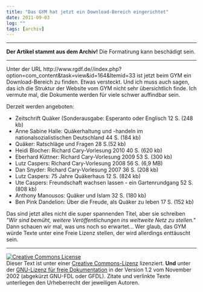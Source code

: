 ```yaml
---
title: "Das GYM hat jetzt ein Download-Bereich eingerichtet"
date: 2011-09-03
log: ""
tags: [archiv]
---
```

<hr><b>Der Artikel stammt aus dem Archiv!</b> Die Formatirung kann beschädigt sein.<hr>
<p>Unter der URL http://www.rgdf.de//index.php?option=com_content&task=view&id=164&Itemid=33 ist jetzt beim GYM ein Download-Bereich zu finden. Etwas versteckt. Und ich muss auch sagen, das ich die Struktur der Website vom GYM nicht sehr übersichtlich finde. Ich vermute mal, die Dokumente werden für viele schwer auffindbar sein. </p>

<p>Derzeit werden angeboten:

<ul>
<li>Zeitschrift Quäker (Sonderausgabe: Esperanto oder Englisch 12 S. (248 kb)</li>
<li>Anne Sabine Halle: Quäkerhaltung und -handeln im nationalsozialistischen Deutschland 44 S. (184 kb)</li>
<li>Quäker: Ratschläge und Fragen 28 S.(52 kb)</li>
<li>Heidi Blocher: Richard Cary-Vorlesung 2010 40 S. (620 kb)</li>
<li>Eberhard Küttner: Richard Cary-Vorlesung 2009 53 S. (300 kb)</li>
<li>Lutz Caspers: Richard Cary-Vorlesung 2008 56 S. (6,9 MB)</li>
<li>Dan Snyder: Richard Cary-Vorlesung 2007 36 S. (208 kb)</li>
<li>Lutz Caspers: 75 Jahre Quäkerhaus 12 S. (824 kb)</li>
<li>Ute Caspers: Freundschaft wachsen lassen - ein Gartenrundgang 52 S. (808 kb)</li>
<li>Anthony Manousos: Quäker und Islam 32 S. (180 kb)</li>
<li>Ben Pink Dandelion: Über die Freude, als Quäker zu leben 17 S. (152 kb)</li>
</ul>

<p>Das sind jetzt alles nicht die super spannenden Titel, aber sie schreiben <i>"Wir sind bemüht, weitere Veröffentlichungen ins weltweite Netz zu stellen."</i> Dann schauen wir mal, was uns noch so erwartet... Wer glaub, das GYM würde Texte unter eine Freie Lizenz stellen, der wird allerdings enttäuscht sein.</p>


<hr />
<p><a href="http://creativecommons.org/licenses/by-sa/3.0/de/" rel="license"><img src="http://i.creativecommons.org/l/by-sa/3.0/de/88x31.png" style="border-width: 0pt;" alt="Creative Commons License" /></a><br />
Dieser <span rel="dc:type" href="http://purl.org/dc/dcmitype/Text" xmlns:dc="http://purl.org/dc/elements/1.1/">Text</span> ist unter einer <a href="http://creativecommons.org/licenses/by-sa/3.0/de/" rel="license">Creative Commons-Lizenz</a> lizenziert. <b>Und</b> unter der <a href="http://de.wikipedia.org/wiki/GFDL">GNU-Lizenz f&uuml;r freie Dokumentation</a> in der Version 1.2 vom November 2002 (abgek&uuml;rzt GNU-FDL oder GFDL). Zitate und verlinkte Texte unterliegen den Urheberrecht der jeweiligen Autoren.</p>

